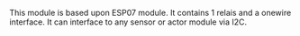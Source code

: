 This module is based upon ESP07 module. It contains 1 relais and a onewire interface.
It can interface to any sensor or actor module via I2C.
